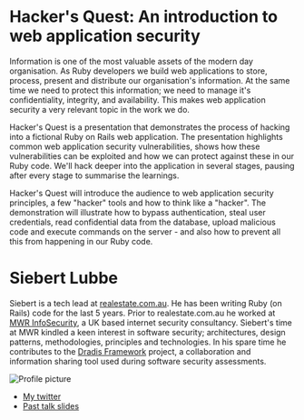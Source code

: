 # Hacker's Quest: An introduction to web application security

Information is one of the most valuable assets of the modern day organisation. As Ruby developers we build web applications to store, process, present and distribute our organisation's information. At the same time we need to protect this information; we need to manage it's confidentiality, integrity, and availability. This makes web application security a very relevant topic in the work we do.

Hacker's Quest is a presentation that demonstrates the process of hacking into a fictional Ruby on Rails web application. The presentation highlights common web application security vulnerabilities, shows how these vulnerabilities can be exploited and how we can protect against these in our Ruby code. We'll hack deeper into the application in several stages, pausing after every stage to summarise the learnings.

Hacker's Quest will introduce the audience to web application security principles, a few "hacker" tools and how to think like a "hacker". The demonstration will illustrate how to bypass authentication, steal user credentials, read confidential data from the database, upload malicious code and execute commands on the server - and also how to prevent all this from happening in our Ruby code.

# Siebert Lubbe

Siebert is a tech lead at [realestate.com.au](http://realestate.com.au). He has been writing Ruby (on Rails) code for the last 5 years. Prior to realestate.com.au he worked at [MWR InfoSecurity](http://www.mwrinfosecurity.com), a UK based internet security consultancy. Siebert's time at MWR kindled a keen interest in software security; architectures, design patterns, methodologies, principles and technologies. In his spare time he contributes to the [Dradis Framework](http://dradisframework.org/) project, a collaboration and information sharing tool used during software security assessments.


![Profile picture](https://raw.github.com/rubyaustralia/rubyconfau-2013-cfp/siebert_lubbe-Hackers_Quest_An_introduction_to_web_application_security/example/profile_picture.jpg)

- [My twitter](https://twitter.com/siebertlubbe)
- [Past talk slides](http://prezi.com/xx7-kxatkg0i/web-application-security)
